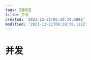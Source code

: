 ```yaml
---
tags: [基础]
title: 并发
created: '2021-12-21T06:28:34.689Z'
modified: '2021-12-21T06:28:38.112Z'
---
```


# 并发

